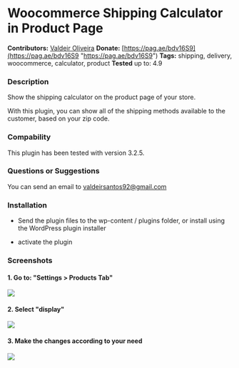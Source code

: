 #  Woocommerce Shipping Calculator in Product Page

**Contributors:** [Valdeir Oliveira](http://https://br.linkedin.com/in/valde%C3%AD-santos-08310354 "Valdeir Oliveira")
**Donate:** [https://pag.ae/bdv16S9](https://pag.ae/bdv16S9 "https://pag.ae/bdv16S9")
**Tags:** shipping, delivery, woocommerce, calculator, product
**Tested** up to: 4.9

### Description

Show the shipping calculator on the product page of your store.

With this plugin, you can show all of the shipping methods available to the customer, based on your zip code.

### Compability

This plugin has been tested with version 3.2.5.

### Questions or Suggestions

You can send an email to [valdeirsantos92@gmail.com](mailto:valdeirsantos92@gmail.com "valdeirsantos92@gmail.com")


### Installation

- Send the plugin files to the wp-content / plugins folder, or install using the WordPress plugin installer

- activate the plugin

### Screenshots

#### 1.  Go to: "Settings > Products Tab"
![](http://191.252.193.7/screens/screen1.jpg)

#### 2.  Select "display"
![](http://191.252.193.7/screens/screen2.jpg)

#### 3.  Make the changes according to your need
![](http://191.252.193.7/screens/screen3.jpg)
